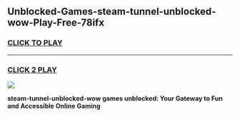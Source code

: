 
## Unblocked-Games-steam-tunnel-unblocked-wow-Play-Free-78ifx
<h3>
<a href="https://premium76.site?title=steam-tunnel-unblocked-wow&ref=10A">CLICK TO PLAY</a></h3>
<hr>

<h3>
<a href="https://premium76.site?title=steam-tunnel-unblocked-wow&ref=10A">CLICK 2 PLAY</a>
  
</h3>

<a href="https://premium76.site?title=steam-tunnel-unblocked-wow&ref=10A"><img src="https://clearcache.store/games.png"></a>


**steam-tunnel-unblocked-wow games unblocked: Your Gateway to Fun and Accessible Online Gaming**

